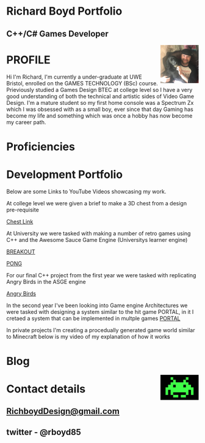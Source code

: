 
#                                                         Richard Boyd Portfolio          
  
##                                                            C++/C# Games Developer
  


 ><img align="right" width="100" width="300" src="oreo.jpg">

 
# PROFILE

Hi I'm Richard, I'm currently a under-graduate at UWE Bristol, enrolled on the GAMES TECHNOLOGY (BSc) course. Prieviously studied a Games Design BTEC at college level 
so I have a very good understanding of both the technical and artistic sides of Video Game Design. I'm a mature student so my first home console was a Spectrum Zx
which I was obsessed with as a small boy, ever since that day Gaming has become my life and something which was once a hobby has now become my career path.


# Proficiencies



# Development Portfolio

Below are some Links to YouTube Videos showcasing my work. 

At college level we were given a brief to make a 3D chest from a design pre-requisite 

[Chest Link](https://www.youtube.com/watch?v=orMFWexDawU)

At University we were tasked with making a number of retro games using C++ and the Awesome Sauce Game Engine (Universitys learner engine)

[BREAKOUT](https://youtu.be/xtEvJHBu3wU)

[PONG](https://youtu.be/2sB0q8qLngg)

For our final C++ project from the first year we were tasked with replicating Angry Birds in the ASGE engine 

[Angry Birds](https://youtu.be/LkSEjSF5Qlo)

In the second year I've been looking into Game engine Architectures we were tasked with designing a system similar to the hit game PORTAL, in it I cretaed a system that can be implemented in multple games
[PORTAL](https://youtu.be/5QiegIpUJRg)

In private projects I'm creating a procedually generated game world similar to Minecraft below is my video of my explanation of how it works 

# Blog



 ><img align="right" width="100" width="300" src="Space_invaders_alien.jpg">





# Contact details

## RichboydDesign@gmail.com 
## twitter - @rboyd85

